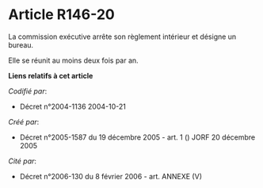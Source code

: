 # Article R146-20

La commission exécutive arrête son règlement intérieur et désigne un bureau.

Elle se réunit au moins deux fois par an.

**Liens relatifs à cet article**

_Codifié par_:

  - Décret n°2004-1136 2004-10-21

_Créé par_:

  - Décret n°2005-1587 du 19 décembre 2005 - art. 1 () JORF 20 décembre 2005

_Cité par_:

  - Décret n°2006-130 du 8 février 2006 - art. ANNEXE (V)

